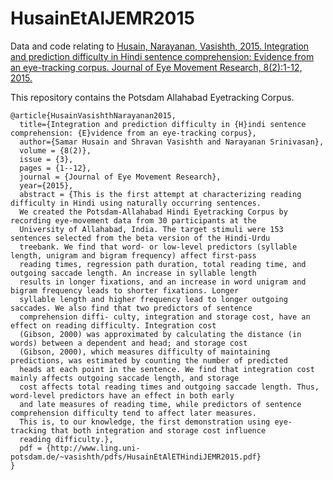 # HusainEtAlJEMR2015
Data and code relating to [Husain, Narayanan, Vasishth, 2015. Integration and prediction difficulty in Hindi sentence comprehension: Evidence from an eye-tracking corpus. Journal of Eye Movement Research, 8(2):1-12, 2015.](http://www.ling.uni-potsdam.de/~vasishth/pdfs/HusainEtAlETHindiJEMR2015.pdf)

This repository contains the Potsdam Allahabad Eyetracking Corpus. 

    @article{HusainVasishthNarayanan2015,
      title={Integration and prediction difficulty in {H}indi sentence comprehension: {E}vidence from an eye-tracking corpus},
      author={Samar Husain and Shravan Vasishth and Narayanan Srinivasan},
      volume = {8(2)},
      issue = {3},
      pages = {1--12},
      journal = {Journal of Eye Movement Research},
      year={2015},
      abstract = {This is the first attempt at characterizing reading difficulty in Hindi using naturally occurring sentences. 
      We created the Potsdam-Allahabad Hindi Eyetracking Corpus by recording eye-movement data from 30 participants at the 
      University of Allahabad, India. The target stimuli were 153 sentences selected from the beta version of the Hindi-Urdu 
      treebank. We find that word- or low-level predictors (syllable length, unigram and bigram frequency) affect first-pass 
      reading times, regression path duration, total reading time, and outgoing saccade length. An increase in syllable length 
      results in longer fixations, and an increase in word unigram and bigram frequency leads to shorter fixations. Longer 
      syllable length and higher frequency lead to longer outgoing saccades. We also find that two predictors of sentence 
      comprehension diffi- culty, integration and storage cost, have an effect on reading difficulty. Integration cost 
      (Gibson, 2000) was approximated by calculating the distance (in words) between a dependent and head; and storage cost 
      (Gibson, 2000), which measures difficulty of maintaining predictions, was estimated by counting the number of predicted 
      heads at each point in the sentence. We find that integration cost mainly affects outgoing saccade length, and storage 
      cost affects total reading times and outgoing saccade length. Thus, word-level predictors have an effect in both early 
      and late measures of reading time, while predictors of sentence comprehension difficulty tend to affect later measures. 
      This is, to our knowledge, the first demonstration using eye-tracking that both integration and storage cost influence 
      reading difficulty.},
      pdf = {http://www.ling.uni-potsdam.de/~vasishth/pdfs/HusainEtAlETHindiJEMR2015.pdf}
    }

